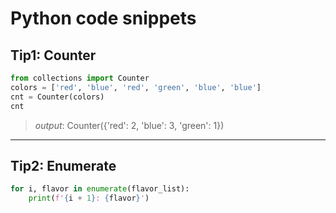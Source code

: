 # Python code snippets
## Tip1: Counter
```python
from collections import Counter
colors = ['red', 'blue', 'red', 'green', 'blue', 'blue']
cnt = Counter(colors)
cnt
```
> *output*: Counter({'red': 2, 'blue': 3, 'green': 1})
***
## Tip2: Enumerate

```python
for i, flavor in enumerate(flavor_list):
    print(f'{i + 1}: {flavor}')
```
